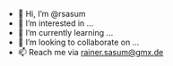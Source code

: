 - 👋 Hi, I’m @rsasum
- 👀 I’m interested in ...
- 🌱 I’m currently learning ...
- 💞️ I’m looking to collaborate on ...
- 📫 Reach me via rainer.sasum@gmx.de

<!---
rsasum/rsasum is a ✨ special ✨ repository because its `README.md` (this file) appears on your GitHub profile.
You can click the Preview link to take a look at your changes.
--->
